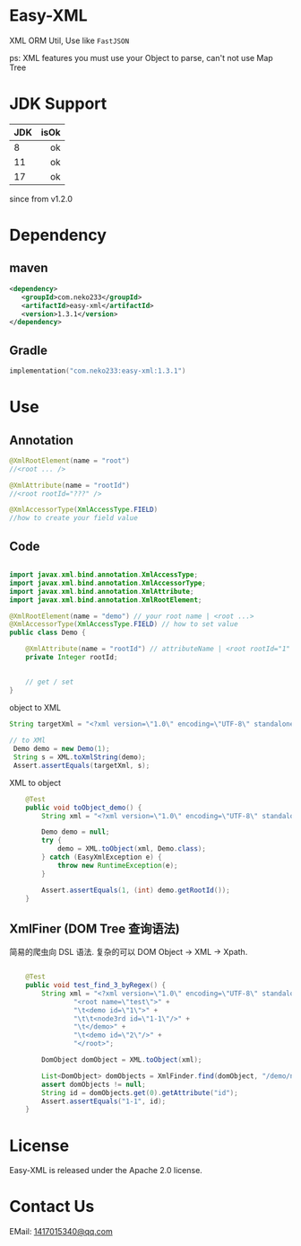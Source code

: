 # Easy-XML


XML ORM Util, Use like `FastJSON` 

ps: XML features you must use your Object to parse, can't not use Map Tree 

# JDK Support
| JDK | isOk |
|:----|-----:|
| 8   | ok |
| 11  | ok |
| 17  | ok |

since from v1.2.0

# Dependency
## maven
```xml
<dependency>
   <groupId>com.neko233</groupId>
   <artifactId>easy-xml</artifactId>
   <version>1.3.1</version>
</dependency>
```

## Gradle
```kotlin
implementation("com.neko233:easy-xml:1.3.1")
```

# Use
## Annotation
```java
@XmlRootElement(name = "root")
//<root ... />

@XmlAttribute(name = "rootId")
//<root rootId="???" />

@XmlAccessorType(XmlAccessType.FIELD)
//how to create your field value

```
## Code
```java

import javax.xml.bind.annotation.XmlAccessType;
import javax.xml.bind.annotation.XmlAccessorType;
import javax.xml.bind.annotation.XmlAttribute;
import javax.xml.bind.annotation.XmlRootElement;

@XmlRootElement(name = "demo") // your root name | <root ...>
@XmlAccessorType(XmlAccessType.FIELD) // how to set value
public class Demo {

    @XmlAttribute(name = "rootId") // attributeName | <root rootId="1" ..>
    private Integer rootId;

    
    // get / set
}

```

object to XML
```java
String targetXml = "<?xml version=\"1.0\" encoding=\"UTF-8\" standalone=\"yes\"?><demo rootId=\"1\"/>";
        
// to XMl
 Demo demo = new Demo(1);
 String s = XML.toXmlString(demo);
 Assert.assertEquals(targetXml, s);
```

XML to object 
```java
    @Test
    public void toObject_demo() {
        String xml = "<?xml version=\"1.0\" encoding=\"UTF-8\" standalone=\"yes\"?><demo rootId=\"1\"/>";

        Demo demo = null;
        try {
            demo = XML.toObject(xml, Demo.class);
        } catch (EasyXmlException e) {
            throw new RuntimeException(e);
        }

        Assert.assertEquals(1, (int) demo.getRootId());
    }
```

## XmlFiner (DOM Tree 查询语法)
简易的爬虫向 DSL 语法. 
复杂的可以 DOM Object -> XML -> Xpath.
```java

    @Test
    public void test_find_3_byRegex() {
        String xml = "<?xml version=\"1.0\" encoding=\"UTF-8\" standalone=\"yes\"?>" +
                "<root name=\"test\">" +
                "\t<demo id=\"1\">" +
                "\t\t<node3rd id=\"1-1\"/>" +
                "\t</demo>" +
                "\t<demo id=\"2\"/>" +
                "</root>";

        DomObject domObject = XML.toObject(xml);

        List<DomObject> domObjects = XmlFinder.find(domObject, "/demo/node3*");
        assert domObjects != null;
        String id = domObjects.get(0).getAttribute("id");
        Assert.assertEquals("1-1", id);
    }
```

# License
Easy-XML is released under the Apache 2.0 license.


# Contact Us

EMail: 1417015340@qq.com




